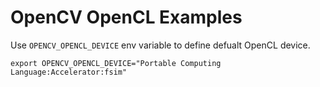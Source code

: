 # OpenCV OpenCL Examples

Use `OPENCV_OPENCL_DEVICE` env variable to define defualt OpenCL device.

```
export OPENCV_OPENCL_DEVICE="Portable Computing Language:Accelerator:fsim"
```